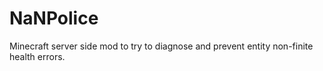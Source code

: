 # NaNPolice
Minecraft server side mod to try to diagnose and prevent entity non-finite health errors.
